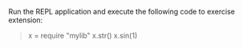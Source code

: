 
Run the REPL application and execute the following code to exercise extension:

> x = require "mylib"
> x.str()
> x.sin(1)
